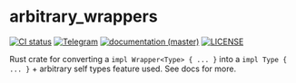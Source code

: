 # arbitrary_wrappers
[![CI status](https://github.com/WaffleLapkin/arbitrary_wrappers/workflows/Continuous%20integration/badge.svg)](https://github.com/WaffleLapkin/arbitrary_wrappers/actions)
[![Telegram](https://img.shields.io/badge/tg-WaffleLapkin-9cf?logo=telegram)](https://vee.gg/t/WaffleLapkin)
[![documentation (master)](https://img.shields.io/badge/docs-master-blue)](https://arbitrary_wrappers.netlify.com/arbitrary_wrappers)
[![LICENSE](https://img.shields.io/badge/license-MIT-blue.svg)](LICENSE)

Rust crate for converting a `impl Wrapper<Type> { ... }` into a `impl Type { ... }` + arbitrary self types feature used.
See docs for more.